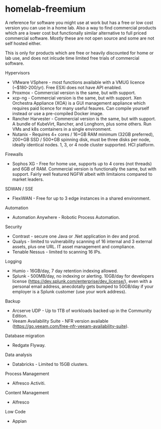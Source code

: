 # homelab-freemium
A reference for software you might use at work but has a free or low cost version you can use in a home lab. Also a way to find commercial products which are a lower cost but functionally similar alternative to full priced commercial software. Mostly these are not open source and some are not self hosted either.

This is only for products which are free or heavily discounted for home or lab use, and does not inlcude time limited free trials of commercial software.

Hypervisors

- VMware VSphere - most functions available with a VMUG licence (~$180-200/yr). Free ESXi does not have API enabled.
- Proxmox - Commercial version is the same, but with support.
- xcp-ng - Commercial version is the same, but with support. Xen Orchestra Appliance (XOA) is a GUI management appliance which requires paid licence for many useful feaures. Can compile yourself instead or use a pre-compiled Docker image.
- Rancher Harvester - Commercial version is the same, but with support. A bundle of KubeVirt, Rancher, and Longhorn, plus some others. Run VMs and k8s comtainers in a single environment. 
- Nutanix - Requires 4+ cores / 16+GB RAM minimum (32GB preferred), 200+GB SSD / 500+GB spinning disk, must be three disks per node, ideally identical nodes. 1, 3, or 4 node cluster supported. HCI platform.

Firewalls
- Sophos XG - Free for home use, supports up to 4 cores (not threads) and 6GB of RAM. Commercial version is functionally the same, but with support. Fairly well featured NGFW albeit with limitaions compared to market leaders.

SDWAN / SSE
- FlexiWAN - Free for up to 3 edge instances in a shared environment.

Automation
- Automation Anywhere - Robotic Process Automation.

Security
- Contrast - secure one Java or .Net application in dev and prod.
- Qualys - limited to vulnerability scanning of 16 internal and 3 external assets, plus one URL. IT asset management and compliance.
- Tenable Nessus - limited to scanning 16 IPs.

Logging
- Humio - 16GB/day, 7 day retention indexing allowed.
- Splunk - 500MB/day, no indexing or alerting. 10GB/day for developers license (https://dev.splunk.com/enterprise/dev_license/), even with a personal email address, anecdotally gets bumped to 50GB/day if your employer is a Splunk customer (use your work address).

Backup
- Arcserve UDP - Up to 1TB of workloads backed up in the Community Edition.
- Veeam Availability Suite - NFR version available (https://go.veeam.com/free-nfr-veeam-availability-suite).

Database migration
- Redgate Flyway.

Data analysis
- Databricks - Limited to 15GB clusters.

Process Management
- Alfresco Activiti.

Content Management
- Alfresco 

Low Code
- Appian
